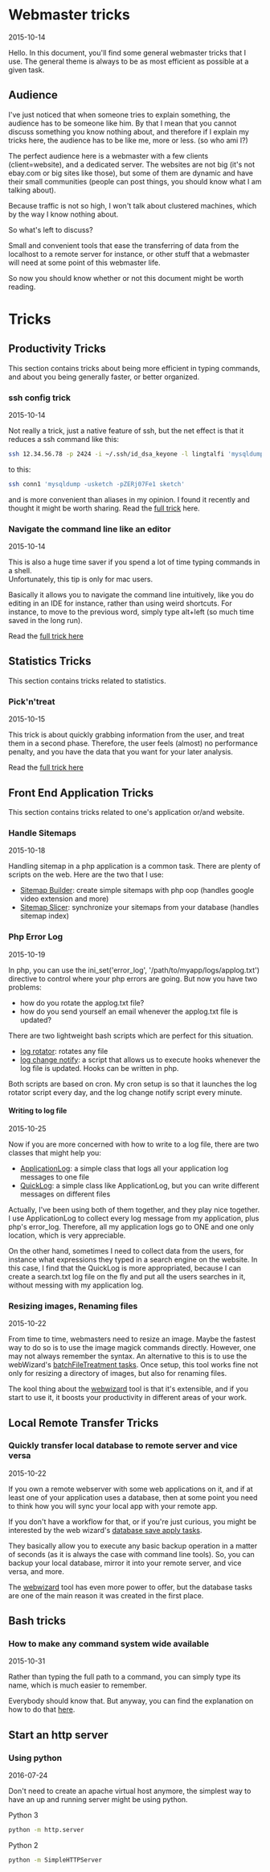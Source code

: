 Webmaster tricks
=======================
2015-10-14





Hello.
In this document, you'll find some general webmaster tricks that I use.
The general theme is always to be as most efficient as possible at a given task.



Audience
---------------

I've just noticed that when someone tries to explain something, the audience has to be someone like him.
By that I mean that you cannot discuss something you know nothing about, and therefore if I explain my tricks here,
the audience has to be like me, more or less.
(so who ami I?)


The perfect audience here is a webmaster with a few clients (client=website), and a dedicated server.
The websites are not big (it's not ebay.com or big sites like those),
but some of them are dynamic and have their small communities (people can post things, you should know what 
I am talking about).

Because traffic is not so high, I won't talk about clustered machines, which by the way I know nothing about.

So what's left to discuss?

Small and convenient tools that ease the transferring of data from the localhost to a remote server for instance,
or other stuff that a webmaster will need at some point of this webmaster life.

So now you should know whether or not this document might be worth reading.




Tricks
================


Productivity Tricks
-------------------------

This section contains tricks about being more efficient in typing commands, and about you being generally
faster, or better organized.


### ssh config trick 

2015-10-14

Not really a trick, just a native feature of ssh, but the net effect is that it reduces a ssh command like this:
    
```bash
ssh 12.34.56.78 -p 2424 -i ~/.ssh/id_dsa_keyone -l lingtalfi 'mysqldump -usketch -pZERj07Fe1 sketch'
```
    
    
to this:


```bash
ssh conn1 'mysqldump -usketch -pZERj07Fe1 sketch'
```

and is more convenient than aliases in my opinion.
I found it recently and thought it might be worth sharing.
Read the [full trick](https://github.com/lingtalfi/webmaster-tricks/blob/master/tricks/ssh-config.md)
here.
    
    
### Navigate the command line like an editor
    
2015-10-14
    
This is also a huge time saver if you spend a lot of time typing commands in a shell.<br>
Unfortunately, this tip is only for mac users.<br>

Basically it allows you to navigate the command line intuitively, like you do editing in an IDE for instance, 
rather than using weird shortcuts. For instance, to move to the previous word, simply type alt+left (so much time
saved in the long run).


Read the [full trick here](https://github.com/lingtalfi/mac-terminal-shortcuts)

    
Statistics Tricks
----------------------
    
This section contains tricks related to statistics.    
    
    
### Pick'n'treat

2015-10-15
    
This trick is about quickly grabbing information from the user, and treat them in a second phase.
Therefore, the user feels (almost) no performance penalty, and you have the data that you want for your later analysis.
 

Read the [full trick here](https://github.com/lingtalfi/webmaster-tricks/blob/master/tricks/pick-n-treat.md)

    
    
    
Front End Application Tricks
----------------------------
    
This section contains tricks related to one's application or/and website.
    
    
### Handle Sitemaps

2015-10-18
    
Handling sitemap in a php application is a common task.
There are plenty of scripts on the web.
Here are the two that I use:
     
- [Sitemap Builder](https://github.com/lingtalfi/SitemapBuilderBox): create simple sitemaps with php oop (handles google video extension and more)
- [Sitemap Slicer](https://github.com/lingtalfi/SitemapSlicer): synchronize your sitemaps from your database (handles sitemap index)

    
        
    
### Php Error Log

2015-10-19
    
    
In php, you can use the ini_set('error_log', '/path/to/myapp/logs/applog.txt') directive to control where
your php errors are going. But now you have two problems:

- how do you rotate the applog.txt file?
- how do you send yourself an email whenever the applog.txt file is updated?
 
There are two lightweight bash scripts which are perfect for this situation.

- [log rotator](https://github.com/lingtalfi/logrotator): rotates any file
- [log change notify](https://github.com/lingtalfi/log-change-notify): a script that allows us to execute hooks
    whenever the log file is updated. Hooks can be written in php.

Both scripts are based on cron.
My cron setup is so that it launches the log rotator script every day, and the log change notify script every minute.



#### Writing to log file 

2015-10-25

Now if you are more concerned with how to write to a log file, there are two classes that might help you:

- [ApplicationLog](https://github.com/lingtalfi/ApplicationLog): a simple class that logs all your application log messages to one file
- [QuickLog](https://github.com/lingtalfi/QuickLog): a simple class like ApplicationLog, but you can write different messages on different files

Actually, I've been using both of them together, and they play nice together.
I use ApplicationLog to collect every log message from my application, plus php's error_log.
Therefore, all my application logs go to ONE and one only location, which is very appreciable.

On the other hand, sometimes I need to collect data from the users, for instance what expressions they typed in 
a search engine on the website. In this case, I find that the QuickLog is more appropriated, because I can create a search.txt
log file on the fly and put all the users searches in it, without messing with my application log.





### Resizing images, Renaming files

2015-10-22

From time to time, webmasters need to resize an image.
Maybe the fastest way to do so is to use the image magick commands directly.
However, one may not always remember the syntax.
An alternative to this is to use the webWizard's [batchFileTreatment tasks](https://github.com/lingtalfi/webmaster-wizard/blob/master/doc/tasks-description.md#batch-file-tasks-12).
Once setup, this tool works fine not only for resizing a directory of images, but also for renaming files.

The kool thing about the [webwizard](https://github.com/lingtalfi/webmaster-wizard) tool is that it's extensible, and if you start to use it, 
it boosts your productivity in different areas of your work.



Local Remote Transfer Tricks
--------------------------------
    
### Quickly transfer local database to remote server and vice versa

2015-10-22

If you own a remote webserver with some web applications on it, and if at least one of your application
uses a database, then at some point you need to think how you will sync your local app with your remote app.

If you don't have a workflow for that, or if you're just curious, you might be interested by the 
web wizard's [database save apply tasks](https://github.com/lingtalfi/webmaster-wizard/blob/master/doc/tasks-description.md#database-tasks-save-apply-11).

They basically allow you to execute any basic backup operation in a matter of seconds (as it is always the case with command line tools).
So, you can backup your local database, mirror it into your remote server, and vice versa, and more.

The [webwizard](https://github.com/lingtalfi/webmaster-wizard) tool has even more power to offer, but the database tasks are one of the main reason
it was created in the first place.
    
   
   
   
Bash tricks
---------------
   
### How to make any command system wide available

2015-10-31   

Rather than typing the full path to a command, you can simply type its name, which is much easier to remember.

Everybody should know that.
But anyway, you can find the explanation on how to do that [here](https://github.com/lingtalfi/webmaster-tricks/blob/master/tricks/bash.make-command-system-wide-available.md).



Start an http server
------------------------

### Using python

2016-07-24

Don't need to create an apache virtual host anymore, the simplest way to have an up and running server might be using python.

Python 3
```bash
python -m http.server
```

Python 2
```bash
python -m SimpleHTTPServer
```















